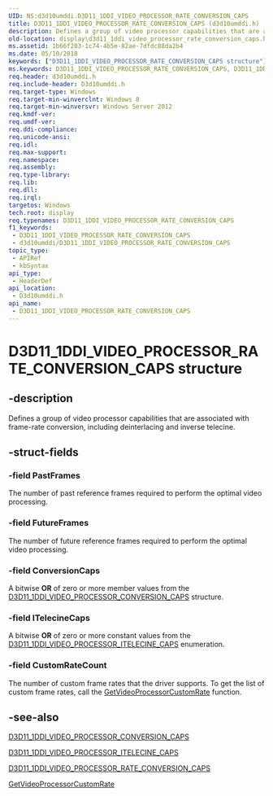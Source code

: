 ```yaml
---
UID: NS:d3d10umddi.D3D11_1DDI_VIDEO_PROCESSOR_RATE_CONVERSION_CAPS
title: D3D11_1DDI_VIDEO_PROCESSOR_RATE_CONVERSION_CAPS (d3d10umddi.h)
description: Defines a group of video processor capabilities that are associated with frame-rate conversion, including deinterlacing and inverse telecine.
old-location: display\d3d11_1ddi_video_processor_rate_conversion_caps.htm
ms.assetid: 1b66f203-1c74-4b5e-82ae-7dfdc88da2b4
ms.date: 05/10/2018
keywords: ["D3D11_1DDI_VIDEO_PROCESSOR_RATE_CONVERSION_CAPS structure"]
ms.keywords: D3D11_1DDI_VIDEO_PROCESSOR_RATE_CONVERSION_CAPS, D3D11_1DDI_VIDEO_PROCESSOR_RATE_CONVERSION_CAPS structure [Display Devices], d3d10umddi/D3D11_1DDI_VIDEO_PROCESSOR_RATE_CONVERSION_CAPS, display.d3d11_1ddi_video_processor_rate_conversion_caps
req.header: d3d10umddi.h
req.include-header: D3d10umddi.h
req.target-type: Windows
req.target-min-winverclnt: Windows 8
req.target-min-winversvr: Windows Server 2012
req.kmdf-ver: 
req.umdf-ver: 
req.ddi-compliance: 
req.unicode-ansi: 
req.idl: 
req.max-support: 
req.namespace: 
req.assembly: 
req.type-library: 
req.lib: 
req.dll: 
req.irql: 
targetos: Windows
tech.root: display
req.typenames: D3D11_1DDI_VIDEO_PROCESSOR_RATE_CONVERSION_CAPS
f1_keywords:
 - D3D11_1DDI_VIDEO_PROCESSOR_RATE_CONVERSION_CAPS
 - d3d10umddi/D3D11_1DDI_VIDEO_PROCESSOR_RATE_CONVERSION_CAPS
topic_type:
 - APIRef
 - kbSyntax
api_type:
 - HeaderDef
api_location:
 - D3d10umddi.h
api_name:
 - D3D11_1DDI_VIDEO_PROCESSOR_RATE_CONVERSION_CAPS
---
```


# D3D11_1DDI_VIDEO_PROCESSOR_RATE_CONVERSION_CAPS structure


## -description

Defines a group of video processor capabilities that are associated with frame-rate conversion, including deinterlacing and inverse telecine.

## -struct-fields

### -field PastFrames

The number of past reference frames required to perform the optimal video processing.

### -field FutureFrames

The number of future reference frames required to perform the optimal video processing.

### -field ConversionCaps

A bitwise <b>OR</b> of zero or more member values from the <a href="https://docs.microsoft.com/windows-hardware/drivers/ddi/d3d10umddi/ne-d3d10umddi-d3d11_1ddi_video_processor_conversion_caps">D3D11_1DDI_VIDEO_PROCESSOR_CONVERSION_CAPS</a> structure.

### -field ITelecineCaps

A bitwise <b>OR</b> of zero or more constant values from the <a href="https://docs.microsoft.com/windows-hardware/drivers/ddi/d3d10umddi/ne-d3d10umddi-d3d11_1ddi_video_processor_itelecine_caps">D3D11_1DDI_VIDEO_PROCESSOR_ITELECINE_CAPS</a> enumeration.

### -field CustomRateCount

The number of custom frame rates that the driver supports. To get the list of custom frame rates, call the <a href="https://docs.microsoft.com/windows-hardware/drivers/ddi/d3d10umddi/nc-d3d10umddi-pfnd3d11_1ddi_getvideoprocessorcustomrate">GetVideoProcessorCustomRate</a> function.

## -see-also

<a href="https://docs.microsoft.com/windows-hardware/drivers/ddi/d3d10umddi/ne-d3d10umddi-d3d11_1ddi_video_processor_conversion_caps">D3D11_1DDI_VIDEO_PROCESSOR_CONVERSION_CAPS</a>



<a href="https://docs.microsoft.com/windows-hardware/drivers/ddi/d3d10umddi/ne-d3d10umddi-d3d11_1ddi_video_processor_itelecine_caps">D3D11_1DDI_VIDEO_PROCESSOR_ITELECINE_CAPS</a>



<a href="https://docs.microsoft.com/windows-hardware/drivers/ddi/d3d10umddi/ns-d3d10umddi-d3d11_1ddi_video_processor_rate_conversion_caps">D3D11_1DDI_VIDEO_PROCESSOR_RATE_CONVERSION_CAPS</a>



<a href="https://docs.microsoft.com/windows-hardware/drivers/ddi/d3d10umddi/nc-d3d10umddi-pfnd3d11_1ddi_getvideoprocessorcustomrate">GetVideoProcessorCustomRate</a>

